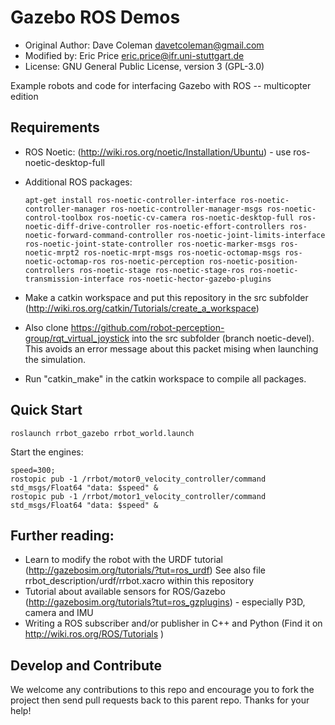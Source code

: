 # Gazebo ROS Demos

* Original Author: Dave Coleman <davetcoleman@gmail.com>
* Modified by: Eric Price <eric.price@ifr.uni-stuttgart.de>
* License: GNU General Public License, version 3 (GPL-3.0)

Example robots and code for interfacing Gazebo with ROS -- multicopter edition

## Requirements

* ROS Noetic: (http://wiki.ros.org/noetic/Installation/Ubuntu) - use ros-noetic-desktop-full
* Additional ROS packages:

      apt-get install ros-noetic-controller-interface ros-noetic-controller-manager ros-noetic-controller-manager-msgs ros-noetic-control-toolbox ros-noetic-cv-camera ros-noetic-desktop-full ros-noetic-diff-drive-controller ros-noetic-effort-controllers ros-noetic-forward-command-controller ros-noetic-joint-limits-interface ros-noetic-joint-state-controller ros-noetic-marker-msgs ros-noetic-mrpt2 ros-noetic-mrpt-msgs ros-noetic-octomap-msgs ros-noetic-octomap-ros ros-noetic-perception ros-noetic-position-controllers ros-noetic-stage ros-noetic-stage-ros ros-noetic-transmission-interface ros-noetic-hector-gazebo-plugins

* Make a catkin workspace and put this repository in the src subfolder (http://wiki.ros.org/catkin/Tutorials/create_a_workspace)
* Also clone https://github.com/robot-perception-group/rqt_virtual_joystick into the src subfolder (branch noetic-devel). This avoids an error message about this packet mising when launching the simulation.
* Run "catkin_make" in the catkin workspace to compile all packages.

## Quick Start

    roslaunch rrbot_gazebo rrbot_world.launch

Start the engines:

    speed=300;
    rostopic pub -1 /rrbot/motor0_velocity_controller/command std_msgs/Float64 "data: $speed" &
    rostopic pub -1 /rrbot/motor1_velocity_controller/command std_msgs/Float64 "data: $speed" &

## Further reading:

* Learn to modify the robot with the URDF tutorial (http://gazebosim.org/tutorials/?tut=ros_urdf) See also file rrbot_description/urdf/rrbot.xacro within this repository 
* Tutorial about available sensors for ROS/Gazebo (http://gazebosim.org/tutorials?tut=ros_gzplugins) - especially P3D, camera and IMU
* Writing a ROS subscriber and/or publisher in C++ and Python (Find it on http://wiki.ros.org/ROS/Tutorials )

## Develop and Contribute

We welcome any contributions to this repo and encourage you to fork the project then send pull requests back to this parent repo. Thanks for your help!
